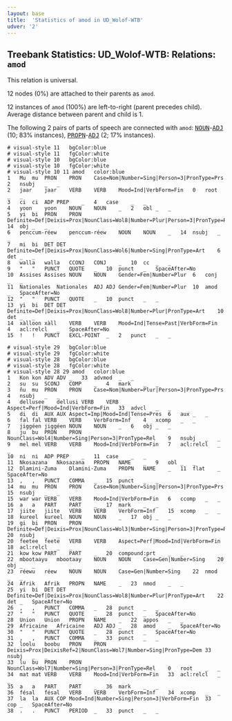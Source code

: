 ```yaml
---
layout: base
title:  'Statistics of amod in UD_Wolof-WTB'
udver: '2'
---
```


## Treebank Statistics: UD_Wolof-WTB: Relations: `amod`

This relation is universal.

12 nodes (0%) are attached to their parents as `amod`.

12 instances of `amod` (100%) are left-to-right (parent precedes child).
Average distance between parent and child is 1.

The following 2 pairs of parts of speech are connected with `amod`: <tt><a href="wo_wtb-pos-NOUN.html">NOUN</a></tt>-<tt><a href="wo_wtb-pos-ADJ.html">ADJ</a></tt> (10; 83% instances), <tt><a href="wo_wtb-pos-PROPN.html">PROPN</a></tt>-<tt><a href="wo_wtb-pos-ADJ.html">ADJ</a></tt> (2; 17% instances).


~~~ conllu
# visual-style 11	bgColor:blue
# visual-style 11	fgColor:white
# visual-style 10	bgColor:blue
# visual-style 10	fgColor:white
# visual-style 10 11 amod	color:blue
1	Mu	mu	PRON	PRON	Case=Nom|Number=Sing|Person=3|PronType=Prs	2	nsubj	_	_
2	jaar	jaar	VERB	VERB	Mood=Ind|VerbForm=Fin	0	root	_	_
3	ci	ci	ADP	PREP	_	4	case	_	_
4	yoon	yoon	NOUN	NOUN	_	2	obl	_	_
5	yi	bi	PRON	PRON	Definite=Def|Deixis=Prox|NounClass=Wol8|Number=Plur|Person=3|PronType=Rel	14	obj	_	_
6	penccum-réew	penccum-réew	NOUN	NOUN	_	14	nsubj	_	_
7	mi	bi	DET	DET	Definite=Def|Deixis=Prox|NounClass=Wol6|Number=Sing|PronType=Art	6	det	_	_
8	walla	walla	CCONJ	CONJ	_	10	cc	_	_
9	"	"	PUNCT	QUOTE	_	10	punct	_	SpaceAfter=No
10	Assises	Assises	NOUN	NOUN	Gender=Fem|Number=Plur	6	conj	_	_
11	Nationales	Nationales	ADJ	ADJ	Gender=Fem|Number=Plur	10	amod	_	SpaceAfter=No
12	"	"	PUNCT	QUOTE	_	10	punct	_	_
13	yi	bi	DET	DET	Definite=Def|Deixis=Prox|NounClass=Wol8|Number=Plur|PronType=Art	10	det	_	_
14	xàlloon	xàll	VERB	VERB	Mood=Ind|Tense=Past|VerbForm=Fin	4	acl:relcl	_	SpaceAfter=No
15	!	!	PUNCT	EXCL-POINT	_	2	punct	_	_

~~~


~~~ conllu
# visual-style 29	bgColor:blue
# visual-style 29	fgColor:white
# visual-style 28	bgColor:blue
# visual-style 28	fgColor:white
# visual-style 28 29 amod	color:blue
1	Kon	kon	ADV	ADV	_	33	advmod	_	_
2	su	su	SCONJ	COMP	_	4	mark	_	_
3	ñu	mu	PRON	PRON	Case=Nom|Number=Plur|Person=3|PronType=Prs	4	nsubj	_	_
4	dellusee	dellusi	VERB	VERB	Aspect=Perf|Mood=Ind|VerbForm=Fin	33	advcl	_	_
5	di	di	AUX	AUX	Aspect=Imp|Mood=Ind|Tense=Pres	6	aux	_	_
6	fal	fal	VERB	VERB	VerbForm=Inf	4	xcomp	_	_
7	jiggéen	jiggéen	NOUN	NOUN	_	6	obj	_	_
8	ju	bu	PRON	PRON	NounClass=Wol4|Number=Sing|Person=3|PronType=Rel	9	nsubj	_	_
9	mel	mel	VERB	VERB	Mood=Ind|VerbForm=Fin	7	acl:relcl	_	_
10	ni	ni	ADP	PREP	_	11	case	_	_
11	Nkosazana	Nkosazana	PROPN	NAME	_	9	obl	_	_
12	Dlamini-Zuma	Dlamini-Zuma	PROPN	NAME	_	11	flat	_	SpaceAfter=No
13	,	,	PUNCT	COMMA	_	15	punct	_	_
14	mu	mu	PRON	PRON	Case=Nom|Number=Sing|Person=3|PronType=Prs	15	nsubj	_	_
15	war	war	VERB	VERB	Mood=Ind|VerbForm=Fin	6	ccomp	_	_
16	a	a	PART	PART	_	17	mark	_	_
17	jiite	jiite	VERB	VERB	VerbForm=Inf	15	xcomp	_	_
18	kureel	kureel	NOUN	NOUN	_	17	obj	_	_
19	gi	bi	PRON	PRON	Definite=Def|Deixis=Prox|NounClass=Wol3|Number=Sing|Person=3|PronType=Rel	20	nsubj	_	_
20	feetee	feete	VERB	VERB	Aspect=Perf|Mood=Ind|VerbForm=Fin	18	acl:relcl	_	_
21	kow	kow	PART	PART	_	20	compound:prt	_	_
22	mbootaayu	mbootaay	NOUN	NOUN	Case=Gen|Number=Sing	20	obj	_	_
23	réewu	réew	NOUN	NOUN	Case=Gen|Number=Sing	22	nmod	_	_
24	Afrik	Afrik	PROPN	NAME	_	23	nmod	_	_
25	yi	bi	DET	DET	Definite=Def|Deixis=Prox|NounClass=Wol8|Number=Plur|PronType=Art	22	det	_	SpaceAfter=No
26	,	,	PUNCT	COMMA	_	28	punct	_	_
27	"	"	PUNCT	QUOTE	_	28	punct	_	SpaceAfter=No
28	Union	Union	PROPN	NAME	_	22	appos	_	_
29	Africaine	Africaine	ADJ	ADJ	_	28	amod	_	SpaceAfter=No
30	"	"	PUNCT	QUOTE	_	28	punct	_	SpaceAfter=No
31	,	,	PUNCT	COMMA	_	33	punct	_	_
32	loolu	boobu	PRON	PRON	Deixis=Prox|DeixisRef=2|NounClass=Wol7|Number=Sing|PronType=Dem	33	nsubj	_	_
33	lu	bu	PRON	PRON	NounClass=Wol7|Number=Sing|Person=3|PronType=Rel	0	root	_	_
34	mat	mat	VERB	VERB	Mood=Ind|VerbForm=Fin	33	acl:relcl	_	_
35	a	a	PART	PART	_	36	mark	_	_
36	fésal	fésal	VERB	VERB	VerbForm=Inf	34	xcomp	_	_
37	la	la	AUX	COP	Mood=Ind|Number=Sing|Person=3|VerbForm=Fin	33	cop	_	SpaceAfter=No
38	.	.	PUNCT	PERIOD	_	33	punct	_	_

~~~


